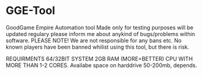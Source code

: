 # GGE-Tool
GoodGame Empire Automation tool
Made only for testing purposes
will be updated regulary
please inform me about anykind of bugs/problems within software.
PLEASE NOTE!
We are not responsible for any bans etc.
No known players have been banned whilist using this tool, but there is risk.


REQUIRMENTS
64/32BIT SYSTEM
2GB RAM (MORE=BETTER)
CPU WITH MORE THAN 1-2 CORES.
Availabe space on harddrive 50-200mb, depends.

